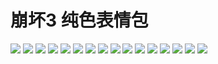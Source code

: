 # 崩坏3 纯色表情包

![](https://cdn.jsdelivr.net/gh/2x-ercha/twikoo-magic@1.0/image/HONKAI3-Pure/1.gif)
![](https://cdn.jsdelivr.net/gh/2x-ercha/twikoo-magic@1.0/image/HONKAI3-Pure/10.gif)
![](https://cdn.jsdelivr.net/gh/2x-ercha/twikoo-magic@1.0/image/HONKAI3-Pure/11.gif)
![](https://cdn.jsdelivr.net/gh/2x-ercha/twikoo-magic@1.0/image/HONKAI3-Pure/12.gif)
![](https://cdn.jsdelivr.net/gh/2x-ercha/twikoo-magic@1.0/image/HONKAI3-Pure/13.gif)
![](https://cdn.jsdelivr.net/gh/2x-ercha/twikoo-magic@1.0/image/HONKAI3-Pure/14.gif)
![](https://cdn.jsdelivr.net/gh/2x-ercha/twikoo-magic@1.0/image/HONKAI3-Pure/15.gif)
![](https://cdn.jsdelivr.net/gh/2x-ercha/twikoo-magic@1.0/image/HONKAI3-Pure/16.gif)
![](https://cdn.jsdelivr.net/gh/2x-ercha/twikoo-magic@1.0/image/HONKAI3-Pure/2.gif)
![](https://cdn.jsdelivr.net/gh/2x-ercha/twikoo-magic@1.0/image/HONKAI3-Pure/3.gif)
![](https://cdn.jsdelivr.net/gh/2x-ercha/twikoo-magic@1.0/image/HONKAI3-Pure/4.gif)
![](https://cdn.jsdelivr.net/gh/2x-ercha/twikoo-magic@1.0/image/HONKAI3-Pure/5.gif)
![](https://cdn.jsdelivr.net/gh/2x-ercha/twikoo-magic@1.0/image/HONKAI3-Pure/6.gif)
![](https://cdn.jsdelivr.net/gh/2x-ercha/twikoo-magic@1.0/image/HONKAI3-Pure/7.gif)
![](https://cdn.jsdelivr.net/gh/2x-ercha/twikoo-magic@1.0/image/HONKAI3-Pure/8.gif)
![](https://cdn.jsdelivr.net/gh/2x-ercha/twikoo-magic@1.0/image/HONKAI3-Pure/9.gif)
